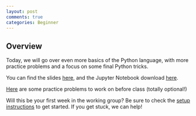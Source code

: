 ```yaml
---
layout: post
comments: true
categories: Beginner
---
```


## Overview
Today, we will go over even more basics of the Python language, with more practice problems and a focus on some final Python tricks.

You can find the slides [here](https://docs.google.com/presentation/d/12mgnnNGzixv9kWbSR85IwY-5YxXKxS8woWP_9BllCkw/edit?usp=sharing), and the Jupyter Notebook download [here](https://drive.google.com/file/d/0B3D_PdrFcBfRQmp2aWdEanNjZmM/view?usp=sharing).

[Here](https://drive.google.com/file/d/0B3D_PdrFcBfRaUVVSk83a19jUjA/view?usp=sharing) are some practice problems to work on before class (totally optional!)

Will this be your first week in the working group? Be sure to check the [setup instructions](http://python.berkeley.edu/learn/#set-up-your-computer) to get started. If you get stuck, we can help!
